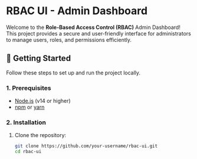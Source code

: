 # RBAC UI - Admin Dashboard

Welcome to the **Role-Based Access Control (RBAC)** Admin Dashboard! This project provides a secure and user-friendly interface for administrators to manage users, roles, and permissions efficiently.

## 🚀 Getting Started

Follow these steps to set up and run the project locally.

### **1. Prerequisites**
- [Node.js](https://nodejs.org/) (v14 or higher)
- [npm](https://www.npmjs.com/) or [yarn](https://yarnpkg.com/)

### **2. Installation**
1. Clone the repository:
   ```bash
   git clone https://github.com/your-username/rbac-ui.git
   cd rbac-ui
